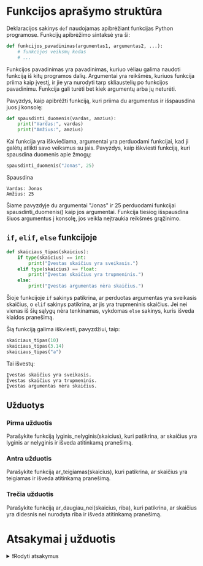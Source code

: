 # Funkcijos aprašymo struktūra

Deklaracijos sakinys `def` naudojamas apibrėžiant funkcijas Python programose. Funkcijų apibrėžimo sintaksė yra ši:

```Python
def funkcijos_pavadinimas(argumentas1, argumentas2, ...):
    # funkcijos veiksmų kodas
    # ...
```

Funkcijos pavadinimas yra pavadinimas, kuriuo vėliau galima naudoti funkciją iš kitų programos dalių. Argumentai yra reikšmės, kuriuos funkcija priima kaip įvestį, ir jie yra nurodyti tarp skliaustelių po funkcijos pavadinimu. Funkcija gali turėti bet kiek argumentų arba jų neturėti.

Pavyzdys, kaip apibrėžti funkciją, kuri priima du argumentus ir išspausdina juos į konsolę:

```Python
def spausdinti_duomenis(vardas, amzius):
    print("Vardas:", vardas)
    print("Amžius:", amzius)
```

Kai funkcija yra iškviečiama, argumentai yra perduodami funkcijai, kad ji galėtų atlikti savo veiksmus su jais. Pavyzdys, kaip iškviesti funkciją, kuri spausdina duomenis apie žmogų:

```Python
spausdinti_duomenis("Jonas", 25)
```

Spausdina

```Text
Vardas: Jonas
Amžius: 25
```

Šiame pavyzdyje du argumentai "Jonas" ir 25 perduodami funkcijai spausdinti_duomenis() kaip jos argumentai. Funkcija tiesiog išspausdina šiuos argumentus į konsolę, jos veikla neįtraukia reikšmės grąžinimo.

## `if`, `elif`, `else` funkcijoje

```Python
def skaiciaus_tipas(skaicius):
    if type(skaicius) == int:
        print("Įvestas skaičius yra sveikasis.")
    elif type(skaicius) == float:
        print("Įvestas skaičius yra trupmeninis.")
    else:
        print("Įvestas argumentas nėra skaičius.")
```

Šioje funkcijoje `if` sakinys patikrina, ar perduotas argumentas yra sveikasis skaičius, o `elif` sakinys patikrina, ar jis yra trupmeninis skaičius. Jei nei vienas iš šių sąlygų nėra tenkinamas, vykdomas `else` sakinys, kuris išveda klaidos pranešimą.

Šią funkciją galima iškviesti, pavyzdžiui, taip:

```Python
skaiciaus_tipas(10)
skaiciaus_tipas(3.14)
skaiciaus_tipas("a")
```

Tai išvestų:

```Python
Įvestas skaičius yra sveikasis.
Įvestas skaičius yra trupmeninis.
Įvestas argumentas nėra skaičius.
```

## Užduotys

### Pirma užduotis

Parašykite funkciją lyginis_nelyginis(skaicius), kuri patikrina, ar skaičius yra lyginis ar nelyginis ir išveda atitinkamą pranešimą.

### Antra užduotis

Parašykite funkciją ar_teigiamas(skaicius), kuri patikrina, ar skaičius yra teigiamas ir išveda atitinkamą pranešimą.

### Trečia užduotis

Parašykite funkciją ar_daugiau_nei(skaicius, riba), kuri patikrina, ar skaičius yra didesnis nei nurodyta riba ir išveda atitinkamą pranešimą.

# Atsakymai į užduotis

<details><summary>❗Rodyti atsakymus</summary>
<br>
<details>
  <summary>Pirma užduotis</summary>
  <hr>
  
```Python
def lyginis_nelyginis(skaicius):
    if skaicius % 2 == 0:
        print("Įvestas skaičius yra lyginis.")
    else:
        print("Įvestas skaičius yra nelyginis.")
```

</details>
<details>
  <summary>Antra užduotis</summary>
  <hr>

```Python
def ar_teigiamas(skaicius):
    if skaicius > 0:
        print("Įvestas skaičius yra teigiamas.")
    else:
        print("Įvestas skaičius nėra teigiamas.")
```

</details>
<details>
  <summary>Trečia užduotis</summary>
  <hr>

```Python
def ar_daugiau_nei(skaicius, riba):
    if skaicius > riba:
        print(f"Įvestas skaičius yra didesnis nei {riba}.")
    else:
        print(f"Įvestas skaičius nėra didesnis nei {riba}.")
```

</details>
</details>
